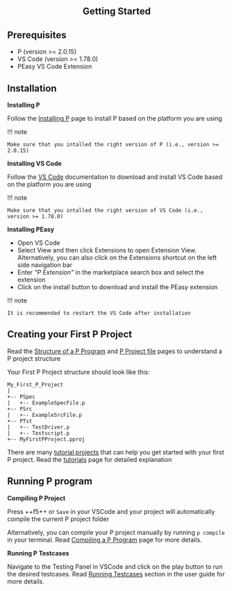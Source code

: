 <style>
  .md-typeset h1,
  .md-content__button {
    display: none;
  }
  
</style>

<div align="center">
  <h2>Getting Started</h2>
</div>

## **Prerequisites**

* P (version >= 2.0.15)
* VS Code (version >= 1.78.0)
* PEasy VS Code Extension

## **Installation**

**Installing P**

Follow the [Installing P](https://p-org.github.io/P/getstarted/install/) page to install P based on the platform you are using


!!! note

    Make sure that you intalled the right version of P (i.e., version >= 2.0.15)

**Installing VS Code**

Follow the [VS Code](https://code.visualstudio.com/docs) documentation to download and install VS Code based on the platform you are using

!!! note

    Make sure that you intalled the right version of VS Code (i.e., version >= 1.78.0)

**Installing PEasy**

* Open VS Code
* Select View and then click Extensions to open Extension View. Alternatively, you can also click on the Extensions shortcut on the left side navigation bar
* Enter *"P Extension"* in the marketplace search box and select the extension
* Click on the install button to download and install the PEasy extension

!!! note

    It is recommended to restart the VS Code after installation

## **Creating your First P Project**

Read the [Structure of a P Program](https://p-org.github.io/P/advanced/structureOfPProgram/) and [P Project file](https://p-org.github.io/P/advanced/PProject/) pages to understand a P project structure

Your First P Project structure should look like this:
```
My_First_P_Project
|
+-- PSpec
|   +-- ExampleSpecFile.p
+-- PSrc
|   +-- ExampleSrcFile.p
+-- PTst
|   +-- TestDriver.p
|   +-- Testscript.p
+-- MyFirstPProject.pproj
```
There are many [tutorial projects](https://github.com/p-org/P/tree/master/Tutorial) that can help you get started with your first P project. Read the [tutorials](https://p-org.github.io/P/tutsoutline/) page for detailed explanation

## **Running P program** 

**Compiling P Project**

Press ++f5++ or `Save` in your VSCode and your project will automatically compile the current P project folder

Alternatively, you can compile your P project manually by running `p compile` in your terminal. Read [Compiling a P Program](https://p-org.github.io/P/getstarted/usingP/) page for more details.

**Running P Testcases**

Navigate to the Testing Panel in VSCode and click on the play button to run the desired testcases. Read [Running Testcases](runningTestcases.md) section in the user guide for more details.